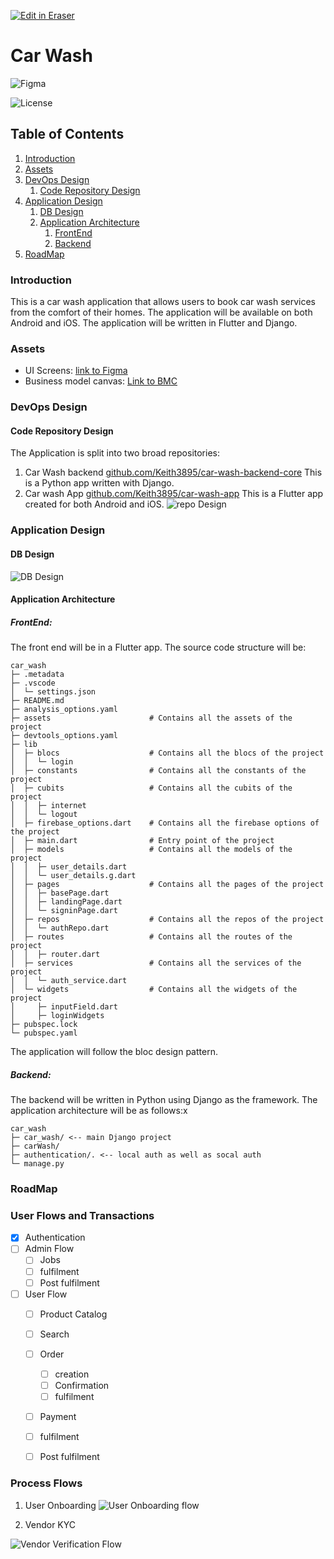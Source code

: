 <p><a target="_blank" href="https://app.eraser.io/workspace/8oFX0QJgi6REn7djyVf1" id="edit-in-eraser-github-link"><img alt="Edit in Eraser" src="https://firebasestorage.googleapis.com/v0/b/second-petal-295822.appspot.com/o/images%2Fgithub%2FOpen%20in%20Eraser.svg?alt=media&amp;token=968381c8-a7e7-472a-8ed6-4a6626da5501"></a></p>

# Car Wash
![Figma](https://img.shields.io/badge/figma-%23F24E1E.svg?style=for-the-badge&logo=figma&logoColor=white "")

![License](https://img.shields.io/static/v1?label=license&message=CC-BY-NC-ND-4.0&color=green "")

## Table of Contents
1. [﻿Introduction](#introduction) 
2. [﻿Assets](#assets) 
3. [﻿DevOps Design](#devops-design) 
    1. [﻿Code Repository Design](#code-repository-design) 
4. [﻿Application Design](#application-design) 
    1. [﻿DB Design](#db-design) 
    2. [﻿Application Architecture](#application-architecture) 
        1. [﻿FrontEnd](#frontend) 
        2. [﻿Backend](#backend) 
5. [﻿RoadMap](#roadmap) 
### Introduction
This is a car wash application that allows users to book car wash services from the comfort of their homes. The application will be available on both Android and iOS. The application will be written in Flutter and Django.

### Assets
- UI Screens: [﻿link to Figma](https://www.figma.com/file/QbtwZGMvLuDpGXR2IcB7A3/Car-wash?type=design&node-id=0%3A1&mode=design&t=n68WTHlcaHpY86EO-1)  
- Business model canvas: [﻿Link to BMC](https://app.mural.co/t/keithfranklin6506/m/keithfranklin6506/1699966821684/e68a321ade3318162db526e676f4d3042aea0be4?sender=ud754661bd71ca9e639dd5444) 
### DevOps Design
#### Code Repository Design
The Application is split into two broad repositories:

1. Car Wash backend [﻿github.com/Keith3895/car-wash-backend-core](https://github.com/Keith3895/car-wash-backend-core) 
This is a Python app written with Django.
2. Car wash App [﻿github.com/Keith3895/car-wash-app](https://github.com/Keith3895/car-wash-app) 
This is a Flutter app created for both Android and iOS.
![repo Design](undefined "repo Design")

### Application Design
#### DB Design
![DB Design](undefined "DB Design")

#### Application Architecture 
##### FrontEnd:
The front end will be in a Flutter app. The source code structure will be:

```
car_wash
├─ .metadata
├─ .vscode
│  └─ settings.json
├─ README.md
├─ analysis_options.yaml
├─ assets                      # Contains all the assets of the project
├─ devtools_options.yaml   
├─ lib
│  ├─ blocs                    # Contains all the blocs of the project
│  │  └─ login 
│  ├─ constants                # Contains all the constants of the project
│  ├─ cubits                   # Contains all the cubits of the project
│  │  ├─ internet
│  │  └─ logout
│  ├─ firebase_options.dart    # Contains all the firebase options of the project
│  ├─ main.dart                # Entry point of the project
│  ├─ models                   # Contains all the models of the project
│  │  ├─ user_details.dart
│  │  └─ user_details.g.dart
│  ├─ pages                    # Contains all the pages of the project
│  │  ├─ basePage.dart
│  │  ├─ landingPage.dart
│  │  └─ signinPage.dart
│  ├─ repos                    # Contains all the repos of the project
│  │  └─ authRepo.dart
│  ├─ routes                   # Contains all the routes of the project
│  │  ├─ router.dart
│  ├─ services                 # Contains all the services of the project
│  │  └─ auth_service.dart
│  └─ widgets                  # Contains all the widgets of the project
│     ├─ inputField.dart
│     ├─ loginWidgets
├─ pubspec.lock
└─ pubspec.yaml
```
The application will follow the bloc design pattern.

##### Backend:
The backend will be written in Python using Django as the framework. The application architecture will be as follows:x

```
car_wash
├─ car_wash/ <-- main Django project
├─ carWash/
├─ authentication/. <-- local auth as well as socal auth
└─ manage.py
```
### RoadMap
### User Flows and Transactions
- [x] Authentication
- [ ] Admin Flow
    - [ ] Jobs
    - [ ] fulfilment
    - [ ] Post fulfilment
- [ ] User Flow
    - [ ] Product Catalog
    - [ ] Search
    - [ ] Order 
        - [ ] creation
        - [ ] Confirmation
        - [ ] fulfilment
    - [ ] Payment
    - [ ] fulfilment
    - [ ] Post fulfilment


### Process Flows
1. User Onboarding
![User Onboarding flow](undefined "User Onboarding flow")

2. Vendor KYC

![Vendor Verification Flow](undefined "Vendor Verification Flow")

### 



<!--- Eraser file: https://app.eraser.io/workspace/8oFX0QJgi6REn7djyVf1 --->